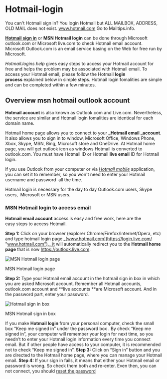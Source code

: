# Hotmail-login
You can't Hotmail sign in? You login Hotmail but ALL MAILBOX, ADDRESS, OLD MAIL does not exist. www.hotmail.com Go to Mailtips.info. 

**[Hotmail sign in](https://dhowto.com/hotmail-sign-in-hotmail-login-email/ "Hotmail sign in")** or **MSN Hotmail login** can be done through Microsoft outlook.com or Microsoft live.com to check Hotmail email account. Microsoft Outlook.com is an email service basing on the Web for free run by Microsoft.

_Hotmail.logins.help_ gives easy steps to access your Hotmail account for free and helps the problem may be associated with Hotmail email. To access your Hotmail email, please follow the Hotmail **login process** explained below in simple steps. Hotmail login fomalities are simple and can be completed within a few minutes.

Overview msn hotmail outlook account
------------------------------------

**Hotmail account** is also known as Outlook.com and Live.com. Nevertheless, the service are similar and Hotmail login fomalities are identical for each domain name.

Hotmail home page allows you to connect to your **_Hotmail email _account**. It also allows you to sign in to window, Microsoft Office, Windows Phone, Xbox, Skype, MSN, Bing, Microsoft store and OneDrive. At Hotmail home page, you will get outlook icon as windows Hotmail is converted to outlook.com. You must have Hotmail ID or Hotmail **live email** ID for Hotmail login.

If you use Outlook from your computer or via _[Hotmail mobile](https://dhowto.com/hotmail-sign-in-hotmail-login-email/ "Hotmail Mobile Phone -Hotmail")_ application, you can set it to remember, so you won't need to enter your Hotmail username and password  all the time.

Hotmail login is necessary for the day to day Outlook.com users, Skype users,  Microsoft or MSN users.

### **MSN Hotmail login to access email**

**Hotmail email account** access is easy and free work, here are the easy steps to access Hotmail.

**Step 1:** Click on your browser (explorer Chrome/Firefox/Internet/Opera, etc) and type hotmail login page _[www.hotmail.com](https://login.live.com/ "www.hotmail.com"),_ it will automatically redirect you to the **Hotmail home page** that is now https://outlook.live.com.

![MSN Hotmail login page](https://mailtips.info/wp-content/uploads/2015/12/Hotmail-login-page.jpg)

MSN Hotmail login page

**Step 2:** Type your Hotmail email account in the hotmail sign in box in which you are asked Microsoft account. Remember all Hotmail accounts, outlook.com account and **live accounts **are Microsoft account. And in the password part, enter your password.

![Hotmail sign in box](https://mailtips.info/wp-content/uploads/2015/12/Hotmail-sign-in-box.jpg)

MSN Hotmail sign in box

If you make **Hotmail login** from your personal computer, check the small box “Keep me signed in” under the password box . By check “Keep me signed in”, your computer will remember your login for next time, so you needn’t to enter your Hotmail login information every time you connect email. But if other people have access to your computer, it is recommended not to check “Keep me signed in”. **Step 3:** Click on “Sign in” button and you are directed to the Hotmail home page, where you can manage your Hotmail email. **Step 4:** If your sign in fails, it means that either your Hotmail email or password is wrong. So check them both and re-enter. Even then, you can not connect, you should [reset the password](https://technsolution.com/hotmail-password-reset/ "Solution Change Password")
